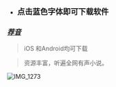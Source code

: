 - ## `点击蓝色字体即可下载软件`

### _**[荐音](http://app.sojan.top:7730)**_

> iOS 和Android均可下载

> 资源丰富，听遍全网有声小说。

![IMG_1273](https://github.com/user-attachments/assets/6fdbe990-5ea4-4989-903b-3081ebb56cce)

